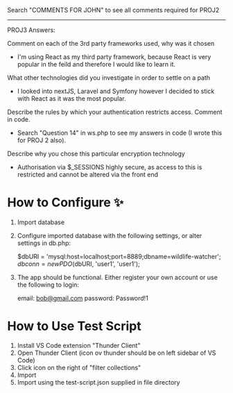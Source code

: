
Search "COMMENTS FOR JOHN" to see all comments required for PROJ2

---------------------

PROJ3 Answers:

Comment on each of the 3rd party frameworks used, why was it chosen

- I'm using React as my third party framework, because React is very popular in the feild and therefore I would like to learn it.

What other technologies did you investigate in order to settle on a path

- I looked into nextJS, Laravel and Symfony however I decided to stick with React as it was the most popular.

Describe the rules by which your authentication restricts access. Comment in code.

- Search "Question 14" in ws.php to see my answers in code (I wrote this for PROJ 2 also).

Describe why you chose this particular encryption technology
- Authorisation via $_SESSIONS highly secure, as access to this is restricted and cannot be altered via the front end

# How to Configure ✨ 

<!-- 
COMMENTS FOR JOHN
Question 16
 -->

1. Import database
2. Configure imported database with the following settings, or alter settings in db.php:

    $dbURI = 'mysql:host=localhost;port=8889;dbname=wildlife-watcher';
    $dbconn = new PDO($dbURI, 'user1', 'user1');

3. The app should be functional. Either register your own account or use the following to login:

    email: bob@gmail.com
    password: Password!1

# How to Use Test Script

1. Install VS Code extension "Thunder Client"
2. Open Thunder Client (icon ov thunder should be on left sidebar of VS Code)
3. Click icon on the right of "filter collections"
4. Import
5. Import using the test-script.json supplied in file directory

